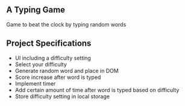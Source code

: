 ## A Typing Game

Game to beat the clock by typing random words

## Project Specifications

- UI including a difficulty setting
- Select your difficulty
- Generate random word and place in DOM
- Score increase after word is typed
- Implement timer
- Add certain amount of time after word is typed based on difficulty
- Store difficulty setting in local storage
